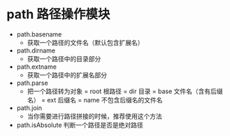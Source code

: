 # path 路径操作模块
- path.basename
    + 获取一个路径的文件名（默认包含扩展名）
- path.dirname
    + 获取一个路径中的目录部分
- path.extname
    + 获取一个路径中的扩展名部分
- path.parse
    + 把一个路径转为对象
        = root 根路径
        = dir 目录
        = base 文件名（含有后缀名）
        = ext 后缀名
        = name 不包含后缀名的文件名
- path.join
    + 当你需要进行路径拼接的时候，推荐使用这个方法
- path.isAbsolute 判断一个路径是否是绝对路径